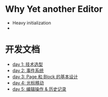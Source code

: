 # Why Yet another Editor

- Heavy initialization
-

# 开发文档

- [day 1: 技术选型](./solutions/day1.md)
- [day 2: 事件系统](./solutions/day2.md)
- [day 3: Page 和 Block 的基本设计](./solutions/day3.md)
- [day 4: 光标移动](./solutions/day4.md)
- [day 5: 编辑操作 & 历史记录](./solutions/day5.md)
